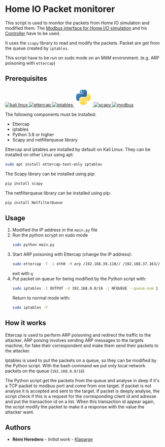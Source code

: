 # Home IO Packet monitorer

This script is used to monitor the packets from Home IO simulation and modified them.
The [Modbus interface for Home I/O simulation](https://github.com/Klagarge/Modbus2HomeIO) and his [Controller](https://github.com/Klagarge/ControllerHomeIo) have to be used.

It uses the `scapy` library to read and modify the packets. Packet are get from the queue created by `iptables`.

This script have to be run on sudo mode on an MitM environment. (e.g. ARP poisoning with `ettercap`)

## Prerequisites
<p align="left">
<a href="https://www.kali.org/" target="_blank" rel="noreferrer"> <img src="https://upload.wikimedia.org/wikipedia/commons/thumb/2/2b/Kali-dragon-icon.svg/1200px-Kali-dragon-icon.svg.png" alt="kali linux" width="60" height="60"/> </a>
<a href="https://www.ettercap-project.org/" target="_blank" rel="noreferrer"><img src="https://www.kali.org/tools/ettercap/images/ettercap-logo.svg" alt="ettercap" width="60" height="60"/> </a>
<a href="https://linux.die.net/man/8/iptables" target="_blank" rel="noreferrer"><img src="https://projects.task.gda.pl/uploads/-/system/project/avatar/286/iptables-logo.png" alt="iptables" width="60" height="60"/> </a>
<a href="https://www.python.org" target="_blank" rel="noreferrer"> <img src="https://raw.githubusercontent.com/devicons/devicon/master/icons/python/python-original.svg" alt="python" width="60" height="60"/> </a>
<a href="https://scapy.net/" target="_blank" rel="noreferrer"><img src="https://www.kali.org/tools/scapy/images/scapy-logo.svg" alt="scapy" width="60" height="60"/> </a>
<a href="https://modbus.org/" target="_blank" rel="noreferrer"><img src="https://www.detection-technologies.com/wp-content/uploads/2022/03/800px-Configuration_examples_modbus_logo.png" alt="modbus" width="188" height="60"/> </a>
</p>


The following components must be installed: 

- Ettercap
- iptables
- Python 3.8 or higher
- Scapy and netfilterqueue library 

Ettercap and iptables are installed by default on Kali Linux.
They can be installed on other Linux using apt:
 
```bash
sudo apt install ettercap-text-only iptables
```

The Scapy library can be installed using pip:
 
```bash
pip install scapy
```

The netfilterqueue library can be installed using pip:
 
```bash
pip install NetfilterQueue
```

## Usage
1. Modified the IP address in the `main.py` file
2. Run the python scrypt on sudo mode
   ```bash
   sudo python main.py
   ```
3. Start ARP poisoning with Ettercap (change the IP address):
   ```bash
   sudo ettercap -T -i eth0 -M arp /192.168.39.110// /192.168.37.163//
   ```
   exit with `q`
4. Put packet on queue for being modified by the Python script with: 
   ```bash
   sudo iptables -I OUTPUT -d 192.168.0.0/16 -j NFQUEUE --queue-num 1
   ```
   Return to normal mode with: 
   ```bash
   sudo iptables -F
   ```

## How it works
Ettercap is used to perform ARP poisoning and redirect the traffic to the attacker.
ARP poising involves sending ARP messages to the targets machine, for fake their correspondent and make them send their packets to the attacker.

Iptables is used to put the packets on a queue, so they can be modified by the Python script.
With the bash command we put only local network packets on the queue (`192.168.0.0/16`)

The Python script get the packets from the queue and analyse in deep if it's a TCP packet to modbus port and come from one target.
If packet is not analyse it is accepted and sent to the target.
If packet is deeply analyse, the script check if this is a request for the corresponding client id and adresse and put the transaction id on a list.
When this transaction id appear again, the script modify the packet to make it a response with the value the attacker want.


## Authors
- **Rémi Heredero** - _Initial work_ - [Klagarge](https://github.com/Klagarge)